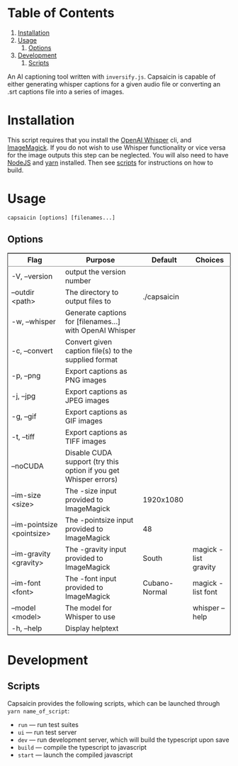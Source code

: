 
# Table of Contents

1.  [Installation](#org717a52f)
2.  [Usage](#orgec64869)
    1.  [Options](#orgbb5cabd)
3.  [Development](#orgf07c2af)
    1.  [Scripts](#org537e6f1)

An AI captioning tool written with `inversify.js`. Capsaicin is capable of either generating whisper captions for a given audio file or converting an .srt captions file into a series of images.


<a id="org717a52f"></a>

# Installation

This script requires that you install the [OpenAI Whisper](https://github.com/openai/whisper) cli, and [ImageMagick](https://imagemagick.org/). If you do not wish to use Whisper functionality or vice versa for the image outputs this step can be neglected. You will also need to have [NodeJS](https://nodejs.org/en) and [yarn](https://yarnpkg.com/) installed. Then see [scripts](#org537e6f1) for instructions on how to build.


<a id="orgec64869"></a>

# Usage

    capsaicin [options] [filenames...]


<a id="orgbb5cabd"></a>

## Options

<table border="2" cellspacing="0" cellpadding="6" rules="groups" frame="hsides">


<colgroup>
<col  class="org-left" />

<col  class="org-left" />

<col  class="org-left" />

<col  class="org-left" />
</colgroup>
<thead>
<tr>
<th scope="col" class="org-left">Flag</th>
<th scope="col" class="org-left">Purpose</th>
<th scope="col" class="org-left">Default</th>
<th scope="col" class="org-left">Choices</th>
</tr>
</thead>

<tbody>
<tr>
<td class="org-left">-V, &#x2013;version</td>
<td class="org-left">output the version number</td>
<td class="org-left">&#xa0;</td>
<td class="org-left">&#xa0;</td>
</tr>


<tr>
<td class="org-left">&#x2013;outdir &lt;path&gt;</td>
<td class="org-left">The directory to output files to</td>
<td class="org-left">./capsaicin</td>
<td class="org-left">&#xa0;</td>
</tr>


<tr>
<td class="org-left">-w, &#x2013;whisper</td>
<td class="org-left">Generate captions for [filenames&#x2026;] with OpenAI Whisper</td>
<td class="org-left">&#xa0;</td>
<td class="org-left">&#xa0;</td>
</tr>


<tr>
<td class="org-left">-c, &#x2013;convert</td>
<td class="org-left">Convert given caption file(s) to the supplied format</td>
<td class="org-left">&#xa0;</td>
<td class="org-left">&#xa0;</td>
</tr>


<tr>
<td class="org-left">-p, &#x2013;png</td>
<td class="org-left">Export captions as PNG images</td>
<td class="org-left">&#xa0;</td>
<td class="org-left">&#xa0;</td>
</tr>


<tr>
<td class="org-left">-j, &#x2013;jpg</td>
<td class="org-left">Export captions as JPEG images</td>
<td class="org-left">&#xa0;</td>
<td class="org-left">&#xa0;</td>
</tr>


<tr>
<td class="org-left">-g, &#x2013;gif</td>
<td class="org-left">Export captions as GIF images</td>
<td class="org-left">&#xa0;</td>
<td class="org-left">&#xa0;</td>
</tr>


<tr>
<td class="org-left">-t, &#x2013;tiff</td>
<td class="org-left">Export captions as TIFF images</td>
<td class="org-left">&#xa0;</td>
<td class="org-left">&#xa0;</td>
</tr>


<tr>
<td class="org-left">&#x2013;noCUDA</td>
<td class="org-left">Disable CUDA support (try this option if you get Whisper errors)</td>
<td class="org-left">&#xa0;</td>
<td class="org-left">&#xa0;</td>
</tr>


<tr>
<td class="org-left">&#x2013;im-size &lt;size&gt;</td>
<td class="org-left">The -size input provided to ImageMagick</td>
<td class="org-left">1920x1080</td>
<td class="org-left">&#xa0;</td>
</tr>


<tr>
<td class="org-left">&#x2013;im-pointsize &lt;pointsize&gt;</td>
<td class="org-left">The -pointsize input provided to ImageMagick</td>
<td class="org-left">48</td>
<td class="org-left">&#xa0;</td>
</tr>


<tr>
<td class="org-left">&#x2013;im-gravity &lt;gravity&gt;</td>
<td class="org-left">The -gravity input provided to ImageMagick</td>
<td class="org-left">South</td>
<td class="org-left">magick -list gravity</td>
</tr>


<tr>
<td class="org-left">&#x2013;im-font &lt;font&gt;</td>
<td class="org-left">The -font input provided to ImageMagick</td>
<td class="org-left">Cubano-Normal</td>
<td class="org-left">magick -list font</td>
</tr>


<tr>
<td class="org-left">&#x2013;model &lt;model&gt;</td>
<td class="org-left">The model for Whisper to use</td>
<td class="org-left">&#xa0;</td>
<td class="org-left">whisper &#x2013;help</td>
</tr>


<tr>
<td class="org-left">-h, &#x2013;help</td>
<td class="org-left">Display helptext</td>
<td class="org-left">&#xa0;</td>
<td class="org-left">&#xa0;</td>
</tr>
</tbody>
</table>


<a id="orgf07c2af"></a>

# Development


<a id="org537e6f1"></a>

## Scripts

Capsaicin provides the following scripts, which can be launched through `yarn name_of_script`:

-   `run` &#x2014; run test suites
-   `ui` &#x2014; run test server
-   `dev` &#x2014; run development server, which will build the typescript upon save
-   `build` &#x2014; compile the typescript to javascript
-   `start` &#x2014; launch the compiled javascript

